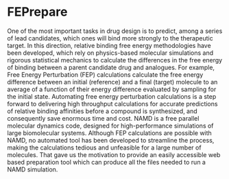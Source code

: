 # FEPrepare
One of the most important tasks in drug design is to predict, among a series of lead candidates, which ones will bind more strongly to the therapeutic target. In this direction, relative binding free energy methodologies have been developed, which rely on physics-based molecular simulations and rigorous statistical mechanics to calculate the differences in the free energy of binding between a parent candidate drug and analogues. For example, Free Energy Perturbation (FEP) calculations calculate the free energy difference between an initial (reference) and a final (target) molecule to an average of a function of their energy difference evaluated by sampling for the initial state. Automating free energy perturbation calculations is a step forward to delivering high throughput calculations for accurate predictions of relative binding affinities before a compound is synthesized, and consequently save enormous time and cost. NAMD is a free parallel molecular dynamics code, designed for high-performance simulations of large biomolecular systems. Although FEP calculations are possible with NAMD, no automated tool has been developed to streamline the process, making the calculations tedious and unfeasible for a large number of molecules. That gave us the motivation to provide an easily accessible web based preparation tool which can produce all the files needed to run a NAMD simulation.
